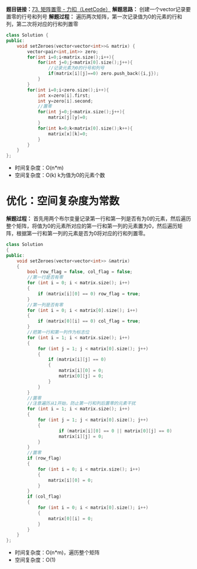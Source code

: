 **题目链接：**[73. 矩阵置零 - 力扣（LeetCode）](https://leetcode.cn/problems/set-matrix-zeroes/?envType=study-plan-v2&envId=top-100-liked)
**解题思路：** 创建一个vector记录要置零的行号和列号
**解题过程：**  遍历两次矩阵，第一次记录值为0的元素的行和列，第二次将对应的行和列置零
```cpp
class Solution {
public:
    void setZeroes(vector<vector<int>>& matrix) {
        vector<pair<int,int>> zero;
        for(int i=0;i<matrix.size();i++){
            for(int j=0;j<matrix[0].size();j++){
	            //记录元素为0的行号和列号
                if(matrix[i][j]==0) zero.push_back({i,j});
            }
        }
        for(int i=0;i<zero.size();i++){
            int x=zero[i].first;
            int y=zero[i].second;
            //置零
            for(int j=0;j<matrix.size();j++){
                matrix[j][y]=0;
            }
            for(int k=0;k<matrix[0].size();k++){
                matrix[x][k]=0;
            }
        }
    }
};
```
* 时间复杂度：O(n*m)
* 空间复杂度：O(k) k为值为0的元素个数
# 优化：空间复杂度为常数

**解题过程：** 首先用两个布尔变量记录第一行和第一列是否有为0的元素，然后遍历整个矩阵，将值为0的元素所对应的第一行和第一列的元素置为0，然后遍历矩阵，根据第一行和第一列的元素是否为0将对应的行和列置零。
```cpp
class Solution
{
public:
    void setZeroes(vector<vector<int>> &matrix)
    {
        bool row_flag = false, col_flag = false;
        //第一行是否有零
        for (int i = 0; i < matrix.size(); i++)
        {
            if (matrix[i][0] == 0) row_flag = true;
        }
        //第一列是否有零
        for (int i = 0; i < matrix[0].size(); i++)
        {
            if (matrix[0][i] == 0) col_flag = true;
        }
        //把第一行和第一列作为标志位
        for (int i = 1; i < matrix.size(); i++)
        {
            for (int j = 1; j < matrix[0].size(); j++)
            {
                if (matrix[i][j] == 0)
                {
                    matrix[i][0] = 0;
                    matrix[0][j] = 0;
                }
            }
        }
        //置零
        //注意遍历从1开始，防止第一行和列后置零的元素干扰
        for (int i = 1; i < matrix.size(); i++)
        {
            for (int j = 1; j < matrix[0].size(); j++)
            {
                    if (matrix[i][0] == 0 || matrix[0][j] == 0)
                    matrix[i][j] = 0;
            }
        }
        //置零
        if (row_flag)
        {
            for (int i = 0; i < matrix.size(); i++)
            {
                matrix[i][0] = 0;
            }
        }
        if (col_flag)
        {
            for (int i = 0; i < matrix[0].size(); i++)
            {
                matrix[0][i] = 0;
            }
        }
    }
};
```
* 时间复杂度：O(n*m)，遍历整个矩阵
* 空间复杂度：O(1)